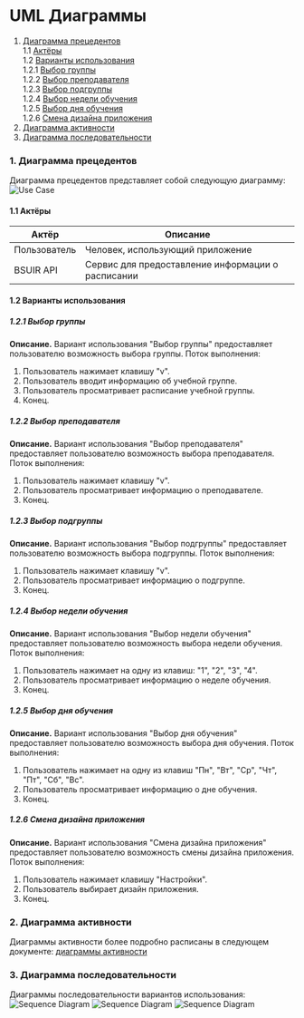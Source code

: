 # UML Диаграммы
1. [Диаграмма прецедентов](#1)<br>
1.1 [Актёры](#1.1)<br>
1.2 [Варианты использования](#1.2)<br>
1.2.1 [Выбор группы](#1.2.1)<br>
1.2.2 [Выбор преподавателя](#1.2.2)<br>
1.2.3 [Выбор подгруппы](#1.2.3)<br>
1.2.4 [Выбор недели обучения](#1.2.4)<br>
1.2.5 [Выбор дня обучения](#1.2.5)<br>
1.2.6 [Смена дизайна приложения](#1.2.6)<br>
2. [Диаграмма активности](#2)
3. [Диаграмма последовательности](#3)

### 1. Диаграмма прецедентов<a name="1"></a>
Диаграмма прецедентов представляет собой следующую диаграмму: 
![Use Case](https://github.com/Luxanovy/TRITPO/blob/master/documentation/UML/Use%20case/use%20case.png)
#### 1.1 Актёры<a name="1.1"></a>
Актёр | Описание
--- | ---
Пользователь|Человек, использующий приложение
BSUIR API|Сервис для предоставление информации о расписании

#### 1.2 Варианты использования<a name="1.2"></a>
##### 1.2.1 Выбор группы<a name="1.2.1"></a>
**Описание.** Вариант использования "Выбор группы" предоставляет пользователю возможность выбора группы.
Поток выполнения:
1. Пользователь нажимает клавишу "v".
2. Пользователь вводит информацию об учебной группе.
3. Пользователь просматривает расписание учебной группы.
4. Конец.

##### 1.2.2 Выбор преподавателя<a name="1.2.2"></a>
**Описание.** Вариант использования "Выбор преподавателя" предоставляет пользователю возможность выбора преподавателя.
Поток выполнения:
1. Пользователь нажимает клавишу "v".
2. Пользователь просматривает информацию о преподавателе.
3. Конец.

##### 1.2.3 Выбор подгруппы<a name="1.2.3"></a>
**Описание.** Вариант использования "Выбор подгруппы" предоставляет пользователю возможность выбора подгруппы.
Поток выполнения:
1. Пользователь нажимает клавишу "v".
2. Пользователь просматривает информацию о подгруппе.
3. Конец.

##### 1.2.4 Выбор недели обучения<a name="1.2.4"></a>
**Описание.** Вариант использования "Выбор недели обучения" предоставляет пользователю возможность выбора недели обучения.
Поток выполнения:
1. Пользователь нажимает на одну из клавиш: "1", "2", "3", "4".
2. Пользователь просматривает информацию о неделе обучения.
3. Конец.

##### 1.2.5 Выбор дня обучения<a name="1.2.5"></a>
**Описание.** Вариант использования "Выбор дня обучения" предоставляет пользователю возможность выбора дня обучения.
Поток выполнения:
1. Пользователь нажимает на одну из клавиш "Пн", "Вт", "Ср", "Чт", "Пт", "Сб", "Вс".
2. Пользователь просматривает информацию о дне обучения.
3. Конец.

##### 1.2.6 Смена дизайна приложения<a name="1.2.6"></a>
**Описание.** Вариант использования "Смена дизайна приложения" предоставляет пользователю возможность смены дизайна приложения.
Поток выполнения:
1. Пользователь нажимает клавишу "Настройки".
2. Пользователь выбирает дизайн приложения.
3. Конец.

### 2. Диаграмма активности<a name="2"></a>
Диаграммы активности более подробно расписаны в следующем документе: [диаграммы активности](https://github.com/Luxanovy/TRITPO/blob/master/documentation/UML/Activity/README.md)

### 3. Диаграмма последовательности<a name="3"></a>
Диаграммы последовательности вариантов использования:
![Sequence Diagram](https://github.com/Luxanovy/TRITPO/blob/master/documentation/UML/Sequence/day.png)
![Sequence Diagram](https://github.com/Luxanovy/TRITPO/blob/master/documentation/UML/Sequence/group.png)
![Sequence Diagram](https://github.com/Luxanovy/TRITPO/blob/master/documentation/UML/Sequence/subgroup.png)
